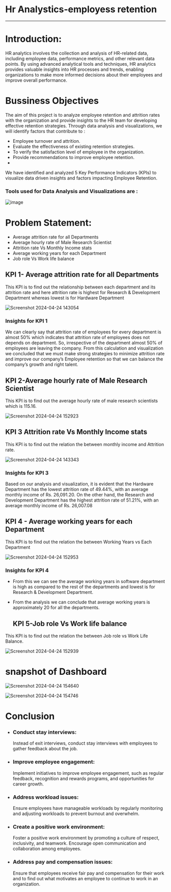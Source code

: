 # Hr Analystics-employess retention
------
# Introduction:
HR analytics involves the collection and analysis of HR-related data, including employee data, performance metrics, and other relevant data points. 
By using advanced analytical tools and techniques, HR analytics provides valuable insights into HR processes and trends,
enabling organizations to make more informed decisions about their employees and improve overall performance.

# Bussiness Objectives
The aim of this project is to analyze employee retention and attrition rates with the organization and provide insights to the HR team for developing effective retention strategies.
Through data analysis and visualizations, we will identify factors that contribute to :
- Employee turnover and attrition.
- Evaluate the effectiveness of existing retention strategies. 
- To verify the satisfaction level of employee in the organization.
- Provide recommendations to improve employee retention.
- 
We have identified and analyzed 5 Key Performance Indicators (KPIs) to visualize data driven insights and factors impacting Employee Retention.
### Tools used for Data Analysis and Visualizations are :
![image](https://github.com/mayamali2800/-Hr-Analystics-employess-retention/assets/167747762/70ff621e-d39c-4043-b368-52281e3164fd)

 # Problem Statement:
- Average attrition rate for all Departments
- Average hourly rate of Male Research Scientist 
- Attrition rate Vs Monthly Income stats 
- Average working years for each Department
- Job role Vs Work life balance
 ## KPI 1- Average attrition rate for all Departments
 This KPI is to find out the relationship between each department and its attrition rate 
 and here attrition rate is highest for Research & Development Department whereas lowest is for Hardware Department
 
![Screenshot 2024-04-24 143054](https://github.com/mayamali2800/-Hr-Analystics-employess-retention/assets/167747762/557e9141-4818-49e5-92d9-40da9a9d7be3)
### Insights for KPI 1
We can clearly say that attrition rate of employees for every department is almost 50% which indicates that attrition rate of employees does not depends on department. So, irrespective of the department almost 50% of employees are leaving the company.
From this calculation and visualization we concluded that we must make strong strategies to minimize attrition rate and improve our company’s Employee retention so that we can balance the company’s growth and right talent.

## KPI 2-Average hourly rate of Male Research Scientist 
This KPI is to find out the average hourly rate of male research scientists which is 115.16.

![Screenshot 2024-04-24 152923](https://github.com/mayamali2800/-Hr-Analystics-employess-retention/assets/167747762/95296dab-4a51-46a0-9256-86ec47e7d1bd)


## KPI 3 Attrition rate Vs Monthly Income stats 
This KPI is to find out the relation the between monthly income and Attrition rate.

![Screenshot 2024-04-24 143343](https://github.com/mayamali2800/-Hr-Analystics-employess-retention/assets/167747762/4c74ac42-e888-48a1-b114-f75e9d573d9b)
### Insights for KPI 3
Based on our analysis and visualization, it is evident that the Hardware Department has the lowest attrition rate of 49.44%, with an average monthly income of Rs. 26,091.20. On the other hand, the Research and Development Department has the highest attrition rate of 51.21%, with an average monthly income of  Rs. 26,007.08

## KPI 4 - Average working years for each Department
This KPI is to find out the relation the between Working Years vs Each Department

![Screenshot 2024-04-24 152953](https://github.com/mayamali2800/-Hr-Analystics-employess-retention/assets/167747762/7de3e3ca-d1ac-45bd-87fa-de8dd160b54a)

### Insights for KPI 4
- From this we can see the average working years in software department is high as compared to the rest of the departments and lowest is for Research & Development Department.
- From the analysis we can conclude that average working years is approximately 20 for all the departments.

  ## KPI 5-Job role Vs Work life balance
This KPI is to find out the relation the between Job role vs Work Life Balance. 

![Screenshot 2024-04-24 152939](https://github.com/mayamali2800/-Hr-Analystics-employess-retention/assets/167747762/e1c7c55b-e140-4de8-9a13-aacc4f994df4)

  # snapshot of Dashboard

  ![Screenshot 2024-04-24 154640](https://github.com/mayamali2800/-Hr-Analystics-employess-retention/assets/167747762/ffaff91b-2ca1-4734-b9ae-135b30c418dc)

 ![Screenshot 2024-04-24 154746](https://github.com/mayamali2800/-Hr-Analystics-employess-retention/assets/167747762/29733660-9441-4731-9ce7-3b8554683ddd)

  # Conclusion
- ### Conduct stay interviews: 
  Instead of exit interviews, conduct stay interviews with employees to gather feedback about the job.
- ### Improve employee engagement:
  Implement initiatives to improve employee engagement, such as regular feedback, recognition and rewards programs, and opportunities for career growth.
- ### Address workload issues:
  Ensure employees have manageable workloads by regularly monitoring and adjusting workloads to prevent burnout and  overwhelm.
- ### Create a positive work environment: 
  Foster a positive work environment by promoting a culture of respect, inclusivity, and teamwork. Encourage open communication and collaboration among employees.
- ### Address pay and compensation issues: 
  Ensure that employees receive fair pay and compensation for their work and to find out what motivates an employee to continue to work in an organization.

  






